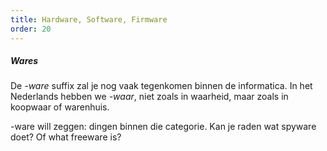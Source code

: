 ```yaml
---
title: Hardware, Software, Firmware
order: 20
---
```


<ReadMore list />

<Tip>

##### Wares

De _-ware_ suffix zal je nog vaak tegenkomen binnen de informatica.
In het Nederlands hebben we _-waar_, niet zoals in waarheid, maar zoals
in koopwaar of warenhuis.

-ware will zeggen: dingen binnen die categorie. 
Kan je raden wat spyware doet? Of what freeware is?

</Tip>

